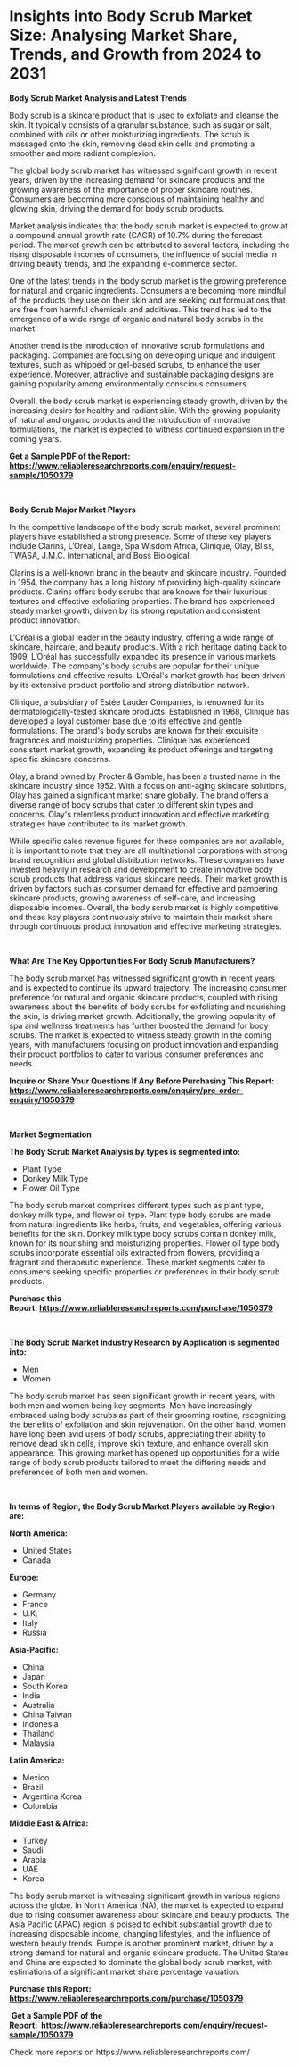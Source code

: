 <p><h1>Insights into Body Scrub Market Size: Analysing Market Share, Trends, and Growth from 2024 to 2031</h1></p><p><strong>Body Scrub Market Analysis and Latest Trends</strong></p>
<p><p>Body scrub is a skincare product that is used to exfoliate and cleanse the skin. It typically consists of a granular substance, such as sugar or salt, combined with oils or other moisturizing ingredients. The scrub is massaged onto the skin, removing dead skin cells and promoting a smoother and more radiant complexion.</p><p>The global body scrub market has witnessed significant growth in recent years, driven by the increasing demand for skincare products and the growing awareness of the importance of proper skincare routines. Consumers are becoming more conscious of maintaining healthy and glowing skin, driving the demand for body scrub products.</p><p>Market analysis indicates that the body scrub market is expected to grow at a compound annual growth rate (CAGR) of 10.7% during the forecast period. The market growth can be attributed to several factors, including the rising disposable incomes of consumers, the influence of social media in driving beauty trends, and the expanding e-commerce sector.</p><p>One of the latest trends in the body scrub market is the growing preference for natural and organic ingredients. Consumers are becoming more mindful of the products they use on their skin and are seeking out formulations that are free from harmful chemicals and additives. This trend has led to the emergence of a wide range of organic and natural body scrubs in the market.</p><p>Another trend is the introduction of innovative scrub formulations and packaging. Companies are focusing on developing unique and indulgent textures, such as whipped or gel-based scrubs, to enhance the user experience. Moreover, attractive and sustainable packaging designs are gaining popularity among environmentally conscious consumers.</p><p>Overall, the body scrub market is experiencing steady growth, driven by the increasing desire for healthy and radiant skin. With the growing popularity of natural and organic products and the introduction of innovative formulations, the market is expected to witness continued expansion in the coming years.</p></p>
<p><strong>Get a Sample PDF of the Report:&nbsp; <a href="https://www.reliableresearchreports.com/enquiry/request-sample/1050379">https://www.reliableresearchreports.com/enquiry/request-sample/1050379</a></strong></p>
<p>&nbsp;</p>
<p><strong>Body Scrub Major Market Players</strong></p>
<p><p>In the competitive landscape of the body scrub market, several prominent players have established a strong presence. Some of these key players include Clarins, L’Oréal, Lange, Spa Wisdom Africa, Clinique, Olay, Bliss, TWASA, J.M.C. International, and Boss Biological.</p><p>Clarins is a well-known brand in the beauty and skincare industry. Founded in 1954, the company has a long history of providing high-quality skincare products. Clarins offers body scrubs that are known for their luxurious textures and effective exfoliating properties. The brand has experienced steady market growth, driven by its strong reputation and consistent product innovation.</p><p>L’Oréal is a global leader in the beauty industry, offering a wide range of skincare, haircare, and beauty products. With a rich heritage dating back to 1909, L’Oréal has successfully expanded its presence in various markets worldwide. The company's body scrubs are popular for their unique formulations and effective results. L’Oréal's market growth has been driven by its extensive product portfolio and strong distribution network.</p><p>Clinique, a subsidiary of Estée Lauder Companies, is renowned for its dermatologically-tested skincare products. Established in 1968, Clinique has developed a loyal customer base due to its effective and gentle formulations. The brand's body scrubs are known for their exquisite fragrances and moisturizing properties. Clinique has experienced consistent market growth, expanding its product offerings and targeting specific skincare concerns.</p><p>Olay, a brand owned by Procter & Gamble, has been a trusted name in the skincare industry since 1952. With a focus on anti-aging skincare solutions, Olay has gained a significant market share globally. The brand offers a diverse range of body scrubs that cater to different skin types and concerns. Olay's relentless product innovation and effective marketing strategies have contributed to its market growth.</p><p>While specific sales revenue figures for these companies are not available, it is important to note that they are all multinational corporations with strong brand recognition and global distribution networks. These companies have invested heavily in research and development to create innovative body scrub products that address various skincare needs. Their market growth is driven by factors such as consumer demand for effective and pampering skincare products, growing awareness of self-care, and increasing disposable incomes. Overall, the body scrub market is highly competitive, and these key players continuously strive to maintain their market share through continuous product innovation and effective marketing strategies.</p></p>
<p>&nbsp;</p>
<p><strong>What Are The Key Opportunities For Body Scrub Manufacturers?</strong></p>
<p><p>The body scrub market has witnessed significant growth in recent years and is expected to continue its upward trajectory. The increasing consumer preference for natural and organic skincare products, coupled with rising awareness about the benefits of body scrubs for exfoliating and nourishing the skin, is driving market growth. Additionally, the growing popularity of spa and wellness treatments has further boosted the demand for body scrubs. The market is expected to witness steady growth in the coming years, with manufacturers focusing on product innovation and expanding their product portfolios to cater to various consumer preferences and needs.</p></p>
<p><strong>Inquire or Share Your Questions If Any Before Purchasing This Report: <a href="https://www.reliableresearchreports.com/enquiry/pre-order-enquiry/1050379">https://www.reliableresearchreports.com/enquiry/pre-order-enquiry/1050379</a></strong></p>
<p>&nbsp;</p>
<p><strong>Market Segmentation</strong></p>
<p><strong>The Body Scrub Market Analysis by types is segmented into:</strong></p>
<p><ul><li>Plant Type</li><li>Donkey Milk Type</li><li>Flower Oil Type</li></ul></p>
<p><p>The body scrub market comprises different types such as plant type, donkey milk type, and flower oil type. Plant type body scrubs are made from natural ingredients like herbs, fruits, and vegetables, offering various benefits for the skin. Donkey milk type body scrubs contain donkey milk, known for its nourishing and moisturizing properties. Flower oil type body scrubs incorporate essential oils extracted from flowers, providing a fragrant and therapeutic experience. These market segments cater to consumers seeking specific properties or preferences in their body scrub products.</p></p>
<p><strong>Purchase this Report:&nbsp;<a href="https://www.reliableresearchreports.com/purchase/1050379">https://www.reliableresearchreports.com/purchase/1050379</a></strong></p>
<p>&nbsp;</p>
<p><strong>The Body Scrub Market Industry Research by Application is segmented into:</strong></p>
<p><ul><li>Men</li><li>Women</li></ul></p>
<p><p>The body scrub market has seen significant growth in recent years, with both men and women being key segments. Men have increasingly embraced using body scrubs as part of their grooming routine, recognizing the benefits of exfoliation and skin rejuvenation. On the other hand, women have long been avid users of body scrubs, appreciating their ability to remove dead skin cells, improve skin texture, and enhance overall skin appearance. This growing market has opened up opportunities for a wide range of body scrub products tailored to meet the differing needs and preferences of both men and women.</p></p>
<p>&nbsp;</p>
<p><strong>In terms of Region, the Body Scrub Market Players available by Region are:</strong></p>
<p>
    <p> <strong> North America: </strong>
        <ul>
            <li>United States</li>
            <li>Canada</li>
        </ul>
        </p> 
    <p> <strong> Europe: </strong>
        <ul>
            <li>Germany</li>
            <li>France</li>
            <li>U.K.</li>
            <li>Italy</li>
            <li>Russia</li>
        </ul>
        </p> 
    <p> <strong> Asia-Pacific: </strong>
        <ul>
            <li>China</li>
            <li>Japan</li>
            <li>South Korea</li>
            <li>India</li>
            <li>Australia</li>
            <li>China Taiwan</li>
            <li>Indonesia</li>
            <li>Thailand</li>
            <li>Malaysia</li>
        </ul>
        </p> 
    <p> <strong> Latin America: </strong>
        <ul>
            <li>Mexico</li>
            <li>Brazil</li>
            <li>Argentina Korea</li>
            <li>Colombia</li>
        </ul>
        </p> 
    <p> <strong> Middle East & Africa: </strong>
        <ul>
            <li>Turkey</li>
            <li>Saudi</li>
            <li>Arabia</li>
            <li>UAE</li>
            <li>Korea</li>
        </ul>
    </p>
    </p>
<p><p>The body scrub market is witnessing significant growth in various regions across the globe. In North America (NA), the market is expected to expand due to rising consumer awareness about skincare and beauty products. The Asia Pacific (APAC) region is poised to exhibit substantial growth due to increasing disposable income, changing lifestyles, and the influence of western beauty trends. Europe is another prominent market, driven by a strong demand for natural and organic skincare products. The United States and China are expected to dominate the global body scrub market, with estimations of a significant market share percentage valuation.</p></p>
<p><strong>Purchase this Report: <a href="https://www.reliableresearchreports.com/purchase/1050379">https://www.reliableresearchreports.com/purchase/1050379</a></strong></p>
<p>&nbsp;<strong>Get a Sample PDF of the Report:&nbsp;&nbsp;<a href="https://www.reliableresearchreports.com/enquiry/request-sample/1050379">https://www.reliableresearchreports.com/enquiry/request-sample/1050379</a></strong></p>
<p><strong></strong></p>
<p>Check more reports on https://www.reliableresearchreports.com/</p>